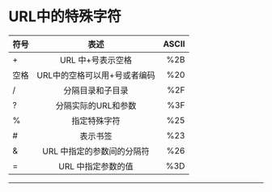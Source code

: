 # URL中的特殊字符 


|符号|表述|ASCII|
| ------------- |:-------------:| -----:|
|+	|URL 中+号表示空格	|%2B|
|空格|	URL中的空格可以用+号或者编码|	%20|
|/|	分隔目录和子目录	|%2F|
|?|	分隔实际的URL和参数	|%3F|
|%|	指定特殊字符	|%25|
|#|	表示书签	|%23|
|&|	URL 中指定的参数间的分隔符	|%26|
|=|	URL 中指定参数的值	|%3D|


----------
